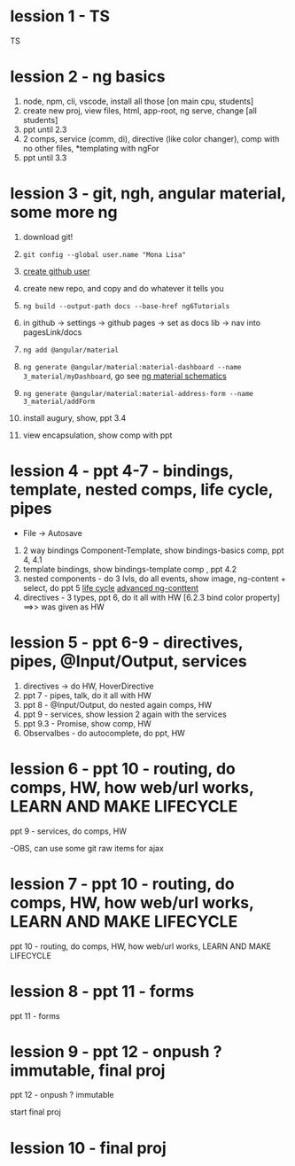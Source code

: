 # lession 1 - TS

TS

# lession 2 - ng basics

1. node, npm, cli, vscode, install all those [on main cpu, students]
2. create new proj, view files, html, app-root, ng serve, change [all students]
3. ppt until 2.3
4. 2 comps, service (comm, di), directive (like color changer), comp with no other files, *templating with ngFor
5. ppt until 3.3

# lession 3 - git, ngh, angular material, some more ng

1. download git!
2. `git config --global user.name "Mona Lisa"`
3. [create github user](https://github.com/ "github")
4. create new repo, and copy and do whatever it tells you
5. `ng build --output-path docs --base-href ng6Tutorials`
6. in github -> settings -> github pages -> set as docs lib -> nav into pagesLink/docs
    
7. `ng add @angular/material`
8. `ng generate @angular/material:material-dashboard --name 3_material/myDashboard`, go see [ng material schematics](https://material.angular.io/guide/schematics)
9. `ng generate @angular/material:material-address-form --name 3_material/addForm`
10. install augury, show, ppt 3.4
11. view encapsulation, show comp with ppt

# lession 4 - ppt 4-7 - bindings, template, nested comps, life cycle, pipes

* File -> Autosave

1. 2 way bindings Component-Template, show bindings-basics comp, ppt 4, 4.1
2. template bindings, show bindings-template comp , ppt 4.2
3. nested components - do 3 lvls, do all events, show image, ng-content + select, do ppt 5
    [life cycle](https://i.stack.imgur.com/yzaYJ.png)
    [advanced ng-conttent](https://blog.angular-university.io/angular-ng-content/)
4. directives - 3 types, ppt 6, do it all with HW [6.2.3 bind color property]  ==>> was given as HW

# lession 5 - ppt 6-9 - directives, pipes, @Input/Output, services

1. directives -> do HW, HoverDirective
2. ppt 7 - pipes, talk, do it all with HW
3. ppt 8 - @Input/Output, do nested again comps, HW
4. ppt 9 - services, show lession 2 again with the services
5. ppt 9.3 - Promise, show comp, HW
6. Observalbes - do autocomplete, do ppt, HW

# lession 6 - ppt 10 - routing, do comps, HW, how web/url works, LEARN AND MAKE LIFECYCLE

ppt 9 - services, do comps, HW

-OBS, can use some git raw items for ajax

# lession 7 - ppt 10 - routing, do comps, HW, how web/url works, LEARN AND MAKE LIFECYCLE

ppt 10 - routing, do comps, HW, how web/url works, LEARN AND MAKE LIFECYCLE

# lession 8 - ppt 11 - forms

ppt 11 - forms

# lession 9 - ppt 12 - onpush ? immutable,  final proj

ppt 12 - onpush ? immutable

start  final proj

# lession 10 - final proj


